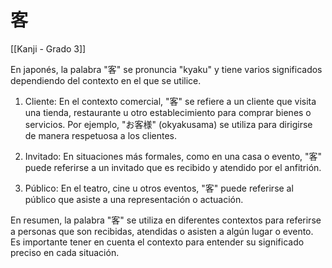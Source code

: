 # 客

[[Kanji - Grado 3]]

En japonés, la palabra "客" se pronuncia "kyaku" y tiene varios significados dependiendo del contexto en el que se utilice.

1. Cliente: En el contexto comercial, "客" se refiere a un cliente que visita una tienda, restaurante u otro establecimiento para comprar bienes o servicios. Por ejemplo, "お客様" (okyakusama) se utiliza para dirigirse de manera respetuosa a los clientes.

2. Invitado: En situaciones más formales, como en una casa o evento, "客" puede referirse a un invitado que es recibido y atendido por el anfitrión.

3. Público: En el teatro, cine u otros eventos, "客" puede referirse al público que asiste a una representación o actuación.

En resumen, la palabra "客" se utiliza en diferentes contextos para referirse a personas que son recibidas, atendidas o asisten a algún lugar o evento. Es importante tener en cuenta el contexto para entender su significado preciso en cada situación.
